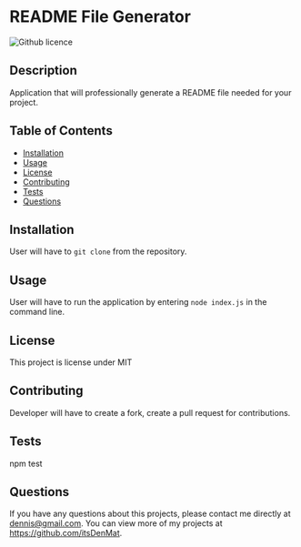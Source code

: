 # README File Generator
  ![Github licence](https://img.shields.io/badge/license-MIT-blue)
  
  ## Description 
  Application that will professionally generate a README file needed for your project.

  ## Table of Contents
  * [Installation](#installation)
  * [Usage](#usage)
  * [License](#license)
  * [Contributing](#contributing)
  * [Tests](#tests)
  * [Questions](#questions)
  
  ## Installation 
  User will have to `git clone` from the repository.
  ## Usage 
  User will have to run the application by entering `node index.js` in the command line.
  ## License 
  This project is license under MIT
  ## Contributing 
  Developer will have to create a fork, create a pull request for contributions.
  ## Tests
  npm test
  ## Questions
  If you have any questions about this projects, please contact me directly at dennis@gmail.com. You can view more of my projects at https://github.com/itsDenMat.
